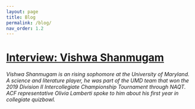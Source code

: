 ```yaml
---
layout: page
title: Blog
permalink: /blog/
nav_order: 1.2
---
```


# [Interview: Vishwa Shanmugam](interview-vishwa-shanmugam)

*Vishwa Shanmugam is an rising sophomore at the University of Maryland. A science and literature player, he was part of the UMD team that won the 2019 Division II Intercollegiate Championship Tournament through NAQT. ACF representative Olivia Lamberti spoke to him about his first year in collegiate quizbowl.*